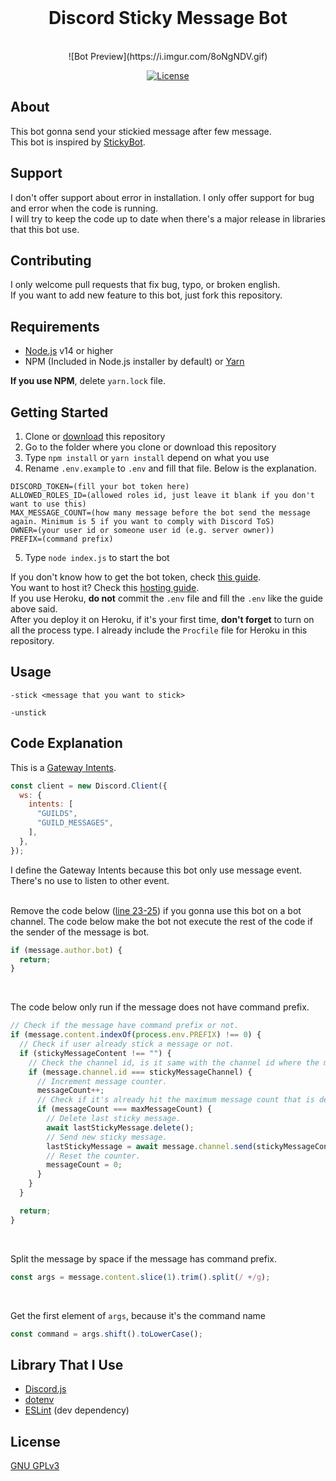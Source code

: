 <div align="center">
  <br />
    <h1>Discord Sticky Message Bot</h1>
  <br />
  ![Bot Preview](https://i.imgur.com/8oNgNDV.gif)
  <p>
    <a href="https://www.gnu.org/licenses/gpl-3.0.en.html"><img src="https://img.shields.io/badge/License-GPLv3-blue.svg" alt="License" /></a>
  </p>
</div>

## About

This bot gonna send your stickied message after few message.
<br />
This bot is inspired by [StickyBot](https://top.gg/bot/628400349979344919).

## Support

I don't offer support about error in installation. I only offer support for bug and error when the code is running.
<br />
I will try to keep the code up to date when there's a major release in libraries that this bot use.

## Contributing

I only welcome pull requests that fix bug, typo, or broken english. <br />
If you want to add new feature to this bot, just fork this repository.

## Requirements

- [Node.js](https://nodejs.org) v14 or higher
- NPM (Included in Node.js installer by default) or [Yarn](https://yarnpkg.com)

**If you use NPM**, delete `yarn.lock` file.

## Getting Started

1. Clone or [download](https://github.com/LiuAndre/discord-sticky-message-bot/releases) this repository
2. Go to the folder where you clone or download this repository
3. Type `npm install` or `yarn install` depend on what you use
4. Rename `.env.example` to `.env` and fill that file. Below is the explanation.
```env
DISCORD_TOKEN=(fill your bot token here)
ALLOWED_ROLES_ID=(allowed roles id, just leave it blank if you don't want to use this)
MAX_MESSAGE_COUNT=(how many message before the bot send the message again. Minimum is 5 if you want to comply with Discord ToS)
OWNER=(your user id or someone user id (e.g. server owner))
PREFIX=(command prefix)
```
5. Type `node index.js` to start the bot

If you don't know how to get the bot token, check [this guide](https://anidiots.guide/getting-started/getting-started-long-version).
<br />
You want to host it? Check this [hosting guide](https://anidiots.guide/hosting).
<br />
If you use Heroku, **do not** commit the `.env` file and fill the `.env` like the guide above said.
<br />
After you deploy it on Heroku, if it's your first time, **don't forget** to turn on all the process type. I already include the `Procfile` file for Heroku in this repository.

## Usage

```
-stick <message that you want to stick>

-unstick
```

## Code Explanation

This is a [Gateway Intents](https://discord.com/developers/docs/topics/gateway#gateway-intents).
```javascript
const client = new Discord.Client({
  ws: {
    intents: [
      "GUILDS",
      "GUILD_MESSAGES",
    ],
  },
});
```
I define the Gateway Intents because this bot only use message event. There's no use to listen to other event.
<br />
<br />

Remove the code below ([line 23-25](https://github.com/andrerahardjo97/discord-sticky-message-bot/blob/74eb73ff2d00943aad5fefd33015600370b8479f/index.js#L23-L25)) if you gonna use this bot on a bot channel.
The code below make the bot not execute the rest of the code if the sender of the message is bot.
```javascript
if (message.author.bot) {
  return;
}
```
<br />

The code below only run if the message does not have command prefix.
```javascript
// Check if the message have command prefix or not.
if (message.content.indexOf(process.env.PREFIX) !== 0) {
  // Check if user already stick a message or not.
  if (stickyMessageContent !== "") {
    // Check the channel id, is it same with the channel id where the message is stickied.
    if (message.channel.id === stickyMessageChannel) {
      // Increment message counter.
      messageCount++;
      // Check if it's already hit the maximum message count that is defined.
      if (messageCount === maxMessageCount) {
        // Delete last sticky message.
        await lastStickyMessage.delete();
        // Send new sticky message.
        lastStickyMessage = await message.channel.send(stickyMessageContent);
        // Reset the counter.
        messageCount = 0;
      }
    }
  }

  return;
}
```
<br />

Split the message by space if the message has command prefix.
```javascript
const args = message.content.slice(1).trim().split(/ +/g);
```
<br />

Get the first element of `args`, because it's the command name
```javascript
const command = args.shift().toLowerCase();
```

## Library That I Use

- [Discord.js](https://github.com/discordjs/discord.js)
- [dotenv](https://github.com/motdotla/dotenv)
- [ESLint](https://github.com/eslint/eslint) (dev dependency)

## License

[GNU GPLv3](https://choosealicense.com/licenses/gpl-3.0/)
